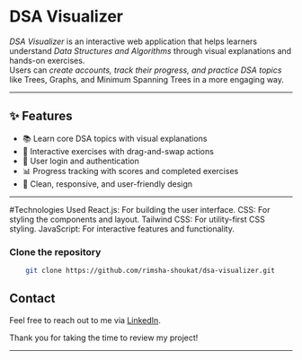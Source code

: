 # DSA Visualizer  

*DSA Visualizer* is an interactive web application that helps learners understand *Data Structures and Algorithms* through visual explanations and hands-on exercises.  
Users can *create accounts, track their progress, and practice DSA topics* like Trees, Graphs, and Minimum Spanning Trees in a more engaging way.  

---

## ✨ Features  
- 📚 Learn core DSA topics with visual explanations  
- 📝 Interactive exercises with drag-and-swap actions  
- 👤 User login and authentication  
- 📊 Progress tracking with scores and completed exercises  
- 🎨 Clean, responsive, and user-friendly design  

---

#Technologies Used
React.js: For building the user interface.
CSS: For styling the components and layout.
Tailwind CSS: For utility-first CSS styling.
JavaScript: For interactive features and functionality.

### Clone the repository  
```bash
    git clone https://github.com/rimsha-shoukat/dsa-visualizer.git
```

## Contact

Feel free to reach out to me via [LinkedIn](https://www.linkedin.com/in/rimsha-shoukat).

Thank you for taking the time to review my project!

---
